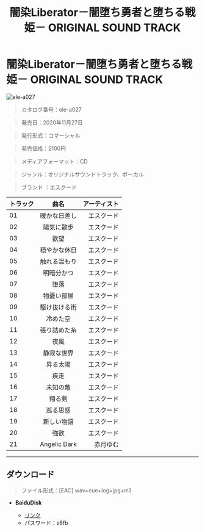 ﻿---
layout: mypost
title: 闇染Liberator－闇堕ち勇者と堕ちる戦姫－ ORIGINAL SOUND TRACK
categories: [エスクード]
---

# 闇染Liberator－闇堕ち勇者と堕ちる戦姫－ ORIGINAL SOUND TRACK

![ele-a027](ele-a027-Cover.jpg)

> カタログ番号：ele-a027

> 発売日：2020年11月27日

> 発行形式：コマーシャル

> 発売価格：2100円

> メディアフォーマット：CD

> ジャンル：オリジナルサウンドトラック、ボーカル

> ブランド ：エスクード


| トラック | 曲名 | アーティスト |
| ------| :-----------: | -----: |
| 01   | 暖かな日差し | エスクード |
| 02   | 陽気に散歩   | エスクード |
| 03   | 欲望         | エスクード |
| 04   | 穏やかな休日 | エスクード |
| 05   | 触れる温もり | エスクード |
| 06   | 明暗分かつ   | エスクード |
| 07   | 堕落         | エスクード |
| 08   | 物憂い部屋   | エスクード |
| 09   | 駆け抜ける街 | エスクード |
| 10   | 冷めた空     | エスクード |
| 11   | 張り詰めた糸 | エスクード |
| 12   | 夜風         | エスクード |
| 13   | 静寂な世界   | エスクード |
| 14   | 昇る太陽     | エスクード |
| 15   | 疾走         | エスクード |
| 16   | 未知の敵     | エスクード |
| 17   | 翔る剣       | エスクード |
| 18   | 巡る思惑     | エスクード |
| 19   | 新しい物語   | エスクード |
| 20   | 強欲         | エスクード |
| 21   | Angelic Dark | 赤月ゆむ |


---
## ダウンロード
> ファイル形式：[EAC] wav+cue+log+jpg+rr3

  - **BaiduDisk**

    - [リンク](https://pan.baidu.com/s/1TNcSMmCm-vsin9xXWLK8sg)
    - パスワード：s6fb
  